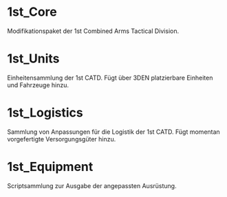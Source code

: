 # 1st_Core
Modifikationspaket der 1st Combined Arms Tactical Division.

# 1st_Units

Einheitensammlung der 1st CATD. Fügt über 3DEN platzierbare Einheiten und Fahrzeuge hinzu.

# 1st_Logistics

Sammlung von Anpassungen für die Logistik der 1st CATD. Fügt momentan vorgefertigte Versorgungsgüter hinzu.

# 1st_Equipment

Scriptsammlung zur Ausgabe der angepassten Ausrüstung.
